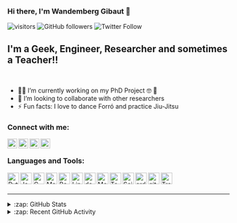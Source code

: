 ### Hi there, I'm Wandemberg Gibaut 👋


![visitors](https://visitor-badge.glitch.me/badge?page_id=wandgibaut)
![GitHub followers](https://img.shields.io/github/followers/wandgibaut?label=Follow&style=social)
![Twitter Follow](https://img.shields.io/twitter/follow/wandgibaut?style=social)


## I'm a Geek, Engineer, Researcher and sometimes a Teacher!!

<br />

- :man_technologist: I’m currently working on my PhD Project :nerd_face: :thinking: 	  
- 👯 I’m looking to collaborate with other researchers
- ⚡ Fun facts: I love to dance Forró and practice Jiu-Jitsu



### Connect with me:

[<img align="left" alt="wandgibaut | Researchgate" width="22px" src="https://cdn.jsdelivr.net/npm/simple-icons@v3/icons//researchgate.svg" />][researchgate]
[<img align="left" alt="wandgibaut | LinkedIn" width="22px" src="https://cdn.jsdelivr.net/npm/simple-icons@v3/icons/linkedin.svg" />][linkedin]
[<img align="left" alt="wandgibaut | Twitter" width="22px" src="https://cdn.jsdelivr.net/npm/simple-icons@v3/icons/twitter.svg" />][twitter]
[<img align="left" alt="wandgibaut | Instagram" width="22px" src="https://cdn.jsdelivr.net/npm/simple-icons@v3/icons/instagram.svg" />][instagram]

<br />


### Languages and Tools:

[<img align="left" alt="Python" width="26px" src="https://raw.githubusercontent.com/rahuldkjain/github-profile-readme-generator/63a94a3737b0b860a33f535f68b15baec158ddf4/src/images/icons/ProgrammingLanguages/python.svg" />][github]

[<img align="left" alt="Java" width="26px" src="https://raw.githubusercontent.com/rahuldkjain/github-profile-readme-generator/63a94a3737b0b860a33f535f68b15baec158ddf4/src/images/icons/ProgrammingLanguages/java.svg" />][github]

[<img align="left" alt="C" width="26px" src="https://raw.githubusercontent.com/rahuldkjain/github-profile-readme-generator/63a94a3737b0b860a33f535f68b15baec158ddf4/src/images/icons/ProgrammingLanguages/c.svg" />][github]

[<img align="left" alt="Matlab" width="26px" src="https://raw.githubusercontent.com/rahuldkjain/github-profile-readme-generator/63a94a3737b0b860a33f535f68b15baec158ddf4/src/images/icons/Software/matlab.svg" />][github]

[<img align="left" alt="Bash" width="26px" src="https://raw.githubusercontent.com/rahuldkjain/github-profile-readme-generator/63a94a3737b0b860a33f535f68b15baec158ddf4/src/images/icons/Devops/bash.svg" />][github]

[<img align="left" alt="Linux" width="26px" src="https://raw.githubusercontent.com/rahuldkjain/github-profile-readme-generator/63a94a3737b0b860a33f535f68b15baec158ddf4/src/images/icons/Other/linux.svg" />][github]

[<img align="left" alt="docker" width="26px" src="https://raw.githubusercontent.com/rahuldkjain/github-profile-readme-generator/63a94a3737b0b860a33f535f68b15baec158ddf4/src/images/icons/Devops/docker.svg" />][github]

[<img align="left" alt="Mongo" width="26px" src="https://raw.githubusercontent.com/rahuldkjain/github-profile-readme-generator/63a94a3737b0b860a33f535f68b15baec158ddf4/src/images/icons/Database/mongodb.svg" />][github]

[<img align="left" alt="Tensorflow" width="26px" src="https://raw.githubusercontent.com/rahuldkjain/github-profile-readme-generator/63a94a3737b0b860a33f535f68b15baec158ddf4/src/images/icons/AIML/tensorflow.svg" />][github]

[<img align="left" alt="Scikit learn" width="26px" src="https://raw.githubusercontent.com/rahuldkjain/github-profile-readme-generator/63a94a3737b0b860a33f535f68b15baec158ddf4/src/images/icons/AIML/scikit.svg" />][github]

[<img align="left" alt="arduino" width="26px" src="https://raw.githubusercontent.com/rahuldkjain/github-profile-readme-generator/63a94a3737b0b860a33f535f68b15baec158ddf4/src/images/icons/Other/arduino.svg" />][github]

[<img align="left" alt="git" width="26px" src="https://raw.githubusercontent.com/rahuldkjain/github-profile-readme-generator/63a94a3737b0b860a33f535f68b15baec158ddf4/src/images/icons/Other/git.svg" />][github]

[<img align="left" alt="TravisCI" width="26px" src="https://raw.githubusercontent.com/rahuldkjain/github-profile-readme-generator/63a94a3737b0b860a33f535f68b15baec158ddf4/src/images/icons/Devops/travisci.svg" />][github]



<br />
<br />

---


<details>
  <summary>:zap: GitHub Stats</summary>

 <a href="https://github.com/anuraghazra/github-readme-stats">
  <img align="center" src="https://github-readme-stats.codestackr.vercel.app/api?username=wandgibaut&count_private=true&show_icons=true&hide_border=true" />
 </a>
 <a href="https://github.com/anuraghazra/github-readme-stats">
  <img align="center" src="https://github-readme-stats.vercel.app/api/top-langs/?username=wandgibaut&count_private=true&layout=compact" />
 </a>
</details>



<details>
  <summary>:zap: Recent GitHub Activity</summary>
  
<!--START_SECTION:activity-->

<!--END_SECTION:activity-->

</details>



[website]: https://codeSTACKr.com
[github]: https://github.com/wandgibaut
[twitter]: https://twitter.com/wandgibaut
[instagram]: https://instagram.com/wandgibaut
[linkedin]: https://www.linkedin.com/in/wandgibaut/
[researchgate]: https://www.researchgate.net/profile/Wandemberg_Gibaut
